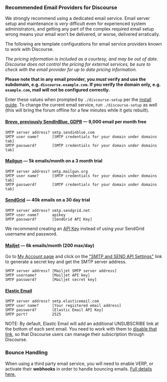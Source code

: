 ### Recommended Email Providers for Discourse

We strongly recommend using a dedicated email service. Email server setup and maintenance is _very_ difficult even for experienced system administrators, and getting any part of the complex required email setup wrong means your email won't be delivered, or worse, delivered erratically.

The following are template configurations for email service providers known to work with Discourse.

_The pricing information is included as a courtesy, and may be out of date. Discourse does not control the pricing for external services, be sure to check with the email provider for up to date pricing information._

**Please note that in any email provider, you _must_ verify and use the subdomain, e.g. `discourse.example.com`. If you verify the domain only, e.g. `example.com`, mail will not be configured correctly.**

Enter these values when prompted by `./discourse-setup` per the [install guide](https://github.com/discourse/discourse/blob/main/docs/INSTALL-cloud.md#edit-discourse-configuration). To change the current email service, run `./discourse-setup` as well (this will bring the forum offline for a few minutes while it gets rebuilt).

#### [Brevo, previously SendInBlue, GDPR][sb] &mdash; 9,000 email per month free

    SMTP server address? smtp.sendinblue.com
    SMTP user name?      [SMTP credentials for your domain under domains tab]
    SMTP password?       [SMTP credentials for your domain under domains tab]
    
#### [Mailgun][gun] &mdash; 5k emails/month on a 3 month trial

    SMTP server address? smtp.mailgun.org
    SMTP user name?      [SMTP credentials for your domain under domains tab]
    SMTP password?       [SMTP credentials for your domain under domains tab]

#### [SendGrid][sg] &mdash; 40k emails on a 30 day trial

    SMTP server address? smtp.sendgrid.net
    SMTP user name?      apikey
    SMTP password?       [SendGrid API Key]

We recommend creating an [API Key][sg2] instead of using your SendGrid username and password.

#### [Mailjet][jet] &mdash; 6k emails/month (200 max/day)

Go to [My Account page](https://app.mailjet.com/account) and click on the ["SMTP and SEND API Settings"](https://app.mailjet.com/account/relay) link to generate a secret key and get the SMTP server address.

    SMTP server address? [Mailjet SMTP server address]
    SMTP username?       [Mailjet API key]
    SMTP password?       [Mailjet secret key]

#### [Elastic Email][ee]

    SMTP server address? smtp.elasticemail.com
    SMTP user name?      [Your registered email address]
    SMTP password?       [Elastic Email API Key]
    SMTP port?           2525
    
NOTE: By default, Elastic Email will add an additional UNSUBSCRIBE link at the bottom of each sent email. You need to work with them to [disable that link](https://meta.discourse.org/t/remove-or-merge-elastic-email-unsubscribe/70236/39), so that Discourse users can manage their subscription through Discourse.

   [ee]: https://elasticemail.com
  [jet]: https://www.mailjet.com/pricing
  [gun]: https://www.mailgun.com/
   [sb]: https://www.brevo.com/products/transactional-email/
   [sg]: https://sendgrid.com/
  [sg2]: https://sendgrid.com/docs/Classroom/Send/How_Emails_Are_Sent/api_keys.html
  

### Bounce Handling

When using a third party email service, you will need to enable VERP, or activate their **webhooks** in order to handle bouncing emails. [Full details here.](https://meta.discourse.org/t/handling-bouncing-e-mails/45343)
